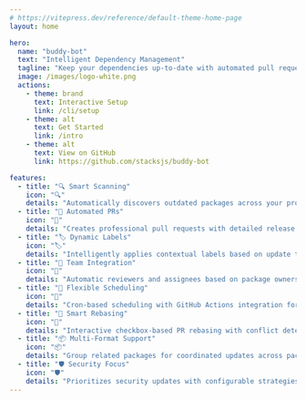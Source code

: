 ```yaml
---
# https://vitepress.dev/reference/default-theme-home-page
layout: home

hero:
  name: "buddy-bot"
  text: "Intelligent Dependency Management"
  tagline: "Keep your dependencies up-to-date with automated pull requests."
  image: /images/logo-white.png
  actions:
    - theme: brand
      text: Interactive Setup
      link: /cli/setup
    - theme: alt
      text: Get Started
      link: /intro
    - theme: alt
      text: View on GitHub
      link: https://github.com/stacksjs/buddy-bot

features:
  - title: "🔍 Smart Scanning"
    icon: "🔍"
    details: "Automatically discovers outdated packages across your project using Bun's lightning-fast package manager, ts-pkgx for dependency files, and GitHub API for workflow actions."
  - title: "🤖 Automated PRs"
    icon: "🤖"
    details: "Creates professional pull requests with detailed release notes, impact analysis, and proper formatting."
  - title: "🏷️ Dynamic Labels"
    icon: "🏷️"
    details: "Intelligently applies contextual labels based on update type, package ecosystem, and impact scope."
  - title: "👥 Team Integration"
    icon: "👥"
    details: "Automatic reviewers and assignees based on package ownership and team configuration."
  - title: "📅 Flexible Scheduling"
    icon: "📅"
    details: "Cron-based scheduling with GitHub Actions integration for automated dependency management."
  - title: "🔄 Smart Rebasing"
    icon: "🔄"
    details: "Interactive checkbox-based PR rebasing with conflict detection and resolution."
  - title: "📦 Multi-Format Support"
    icon: "📦"
    details: "Group related packages for coordinated updates across package.json, pkgx, Launchpad dependency files, and GitHub Actions workflows."
  - title: "🛡️ Security Focus"
    icon: "🛡️"
    details: "Prioritizes security updates with configurable strategies for different package types."
---
```


<Home />
